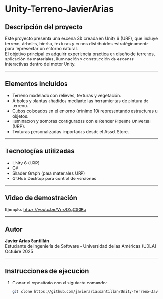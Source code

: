 # Unity-Terreno-JavierArias

## Descripción del proyecto
Este proyecto presenta una escena 3D creada en Unity 6 (URP), que incluye terreno, árboles, hierba, texturas y cubos distribuidos estratégicamente para representar un entorno natural.  
El objetivo principal es adquirir experiencia práctica en diseño de terrenos, aplicación de materiales, iluminación y construcción de escenas interactivas dentro del motor Unity.

---

## Elementos incluidos
- Terreno modelado con relieves, texturas y vegetación.
- Árboles y plantas añadidos mediante las herramientas de pintura de terreno.
- Cubos colocados en el entorno (mínimo 10) representando estructuras u objetos.
- Iluminación y sombras configuradas con el Render Pipeline Universal (URP).
- Texturas personalizadas importadas desde el Asset Store.

---

## Tecnologías utilizadas
- Unity 6 (URP)
- C#
- Shader Graph (para materiales URP)
- GitHub Desktop para control de versiones

---

## Video de demostración

Ejemplo: https://youtu.be/VnxRZgC93Ro

---

## Autor
**Javier Arias Santillán**  
Estudiante de Ingeniería de Software – Universidad de las Américas (UDLA)  
Octubre 2025

---

## Instrucciones de ejecución
1. Clonar el repositorio con el siguiente comando:
   ```bash
   git clone https://github.com/javierariassantillan/Unity-Terreno-JavierArias.git





